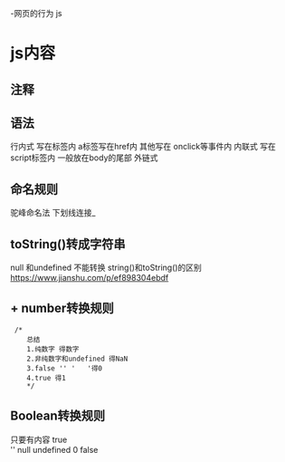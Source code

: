 -网页的行为
js


# js内容
## 注释
## 语法
   行内式
   写在标签内 a标签写在href内   其他写在 onclick等事件内
   内联式
   写在script标签内   一般放在body的尾部
   外链式
## 命名规则
   驼峰命名法
   下划线连接_
## toString()转成字符串
   null 和undefined 不能转换
   string()和toString()的区别
   https://www.jianshu.com/p/ef898304ebdf

## + number转换规则
     /* 
        总结
        1.纯数字 得数字
        2.非纯数字和undefined 得NaN
        3.false '' '   '得0
        4.true 得1
        */
## Boolean转换规则
   只要有内容  true  
   '' null undefined 0  false 